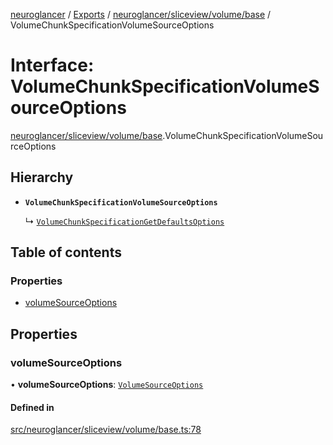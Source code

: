 [neuroglancer](../README.md) / [Exports](../modules.md) / [neuroglancer/sliceview/volume/base](../modules/neuroglancer_sliceview_volume_base.md) / VolumeChunkSpecificationVolumeSourceOptions

# Interface: VolumeChunkSpecificationVolumeSourceOptions

[neuroglancer/sliceview/volume/base](../modules/neuroglancer_sliceview_volume_base.md).VolumeChunkSpecificationVolumeSourceOptions

## Hierarchy

- **`VolumeChunkSpecificationVolumeSourceOptions`**

  ↳ [`VolumeChunkSpecificationGetDefaultsOptions`](neuroglancer_sliceview_volume_base.VolumeChunkSpecificationGetDefaultsOptions.md)

## Table of contents

### Properties

- [volumeSourceOptions](neuroglancer_sliceview_volume_base.VolumeChunkSpecificationVolumeSourceOptions.md#volumesourceoptions)

## Properties

### volumeSourceOptions

• **volumeSourceOptions**: [`VolumeSourceOptions`](neuroglancer_sliceview_volume_base.VolumeSourceOptions.md)

#### Defined in

[src/neuroglancer/sliceview/volume/base.ts:78](https://github.com/ActiveBrainAtlas2/neuroglancer/blob/034b457d/src/neuroglancer/sliceview/volume/base.ts#L78)
